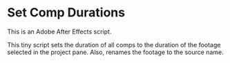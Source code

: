 # Set Comp Durations

This is an Adobe After Effects script.

This tiny script sets the duration of all comps to the duration of the footage selected in the project pane. Also, renames the footage to the source name.
